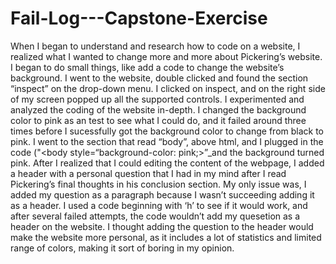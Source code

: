 # Fail-Log---Capstone-Exercise
When I began to understand and research how to code on a website, I realized what I wanted to change more and more about Pickering’s website. I began to do small things, like add a code to change the website’s background. I went to the website, double clicked and found the section “inspect” on the drop-down menu. I clicked on inspect, and on the right side of my screen popped up all the supported controls. I experimented and analyzed the coding of the website in-depth. I changed the background color to pink as an test to see what I could do, and it failed around three times before I sucessfully got the background color to change from black to pink. I went to the section that read “body”, above html, and I plugged in the code ("<body style=“background-color: pink;>”_and the background turned pink. After I realized that I could editing the content of the webpage, I added a header with a personal question that I had in my mind after I read Pickering’s final thoughts in his conclusion section. My only issue was, I added my question as a paragraph because I wasn’t succeeding adding it as a header. I used a code beginning with ‘h’ to see if it would work, and after several failed attempts, the code wouldn’t add my quesetion as a header on the website. I thought adding the question to the header would make the website more personal, as it includes a lot of statistics and limited range of colors, making it sort of boring in my opinion.
